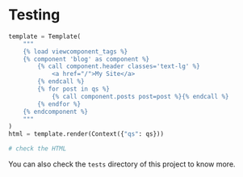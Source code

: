 # Testing

```python
template = Template(
    """
    {% load viewcomponent_tags %}
    {% component 'blog' as component %}
        {% call component.header classes='text-lg' %}
            <a href="/">My Site</a>
        {% endcall %}
        {% for post in qs %}
            {% call component.posts post=post %}{% endcall %}
        {% endfor %}
    {% endcomponent %}
    """
)
html = template.render(Context({"qs": qs}))

# check the HTML
```

You can also check the `tests` directory of this project to know more.
